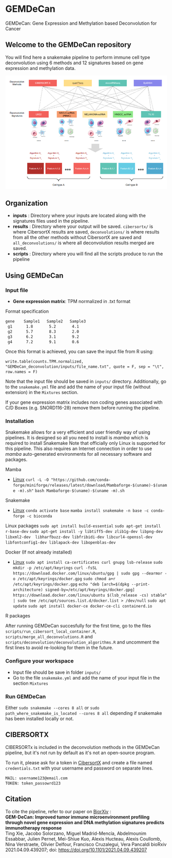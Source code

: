 # GEMDeCan
GEMDeCan: Gene Expression and Methylation based Deconvolution for Cancer 

## Welcome to the GEMDeCan repository
You will find here a snakemake pipeline to perform immune cell type deconvolution using 6 methods and 12 signatures based on gene expression and methylation data.   

![](./assets/pipeline.png)

## Organization
 * **inputs** : Directory where your inputs are located along with the signatures files used in the pipeline.
 * **results** : Directory where your output will be saved. `cibersortx/` is where CibersortX results are saved, `deconvolutions/` is where results from all the other methods without CibersortX are saved and `all_deconvolutions/` is where all deconvolution results merged are saved.
 * **scripts** : Directory where you will find all the scripts produce to run the pipeline
   
## Using GEMDeCan

### Input file 

- **Gene expression matrix**: TPM normalized in .txt format

Format specification
```
gene    Sample1   Sample2   Sample3
 g1      1.8       5.2       4.1
 g2      5.7       8.3       2.0
 g3      6.2       3.1       9.2
 g4      7.2       9.1       0.6
```

Once this format is achieved, you can save the input file from R using: 
```
write.table(counts.TPM.normalized, "GEMDeCan_deconvolution/inputs/file_name.txt", quote = F, sep = "\t", row.names = F)
```
Note that the input file should be saved in `inputs/` directory. Additionally, go to the `snakemake.yml` file and add the name of your input file (without extension) in the `Mixtures` section. 

If your gene expression matrix includes non coding genes associated with C/D Boxes (e.g. SNORD116-28) remove them before running the pipeline.

### Installation
Snakemake allows for a very efficient and user friendly way of using pipelines. It is designed so all you need to install is _mamba_ which is required to install Snakemake
Note that officially only Linux is supported for this pipeline. This also requires an Internet connection in order to use _mamba_ auto-generated environments for all necessary software and packages.

Mamba
* [Linux](https://github.com/mamba-org/mamba)
`curl -L -O "https://github.com/conda-forge/miniforge/releases/latest/download/Mambaforge-$(uname)-$(uname -m).sh"`
`bash Mambaforge-$(uname)-$(uname -m).sh`

Snakemake
* [Linux](https://snakemake.readthedocs.io/en/stable/getting_started/installation.html)
`conda activate base`
`mamba install snakemake -n base -c conda-forge -c bioconda`

Linux packages
` sudo apt install build-essential `
` sudo apt-get install r-base-dev `
` sudo apt-get install -y libtiff5-dev zlib1g-dev libpng-dev libxml2-dev  libharfbuzz-dev libfribidi-dev libcurl4-openssl-dev libfontconfig1-dev liblapack-dev libopenblas-dev `

Docker (If not already installed)
* [Linux](https://kinsta.com/blog/install-docker-ubuntu/#installing-docker-desktop-on-ubuntu)
` sudo apt install ca-certificates curl gnupg lsb-release `
` sudo mkdir -p /etc/apt/keyrings `
` curl -fsSL https://download.docker.com/linux/ubuntu/gpg | sudo gpg --dearmor -o /etc/apt/keyrings/docker.gpg `
` sudo chmod a+r /etc/apt/keyrings/docker.gpg `
` echo "deb [arch=$(dpkg --print-architecture) signed-by=/etc/apt/keyrings/docker.gpg] https://download.docker.com/linux/ubuntu $(lsb_release -cs) stable" | sudo tee /etc/apt/sources.list.d/docker.list > /dev/null `
` sudo apt update `
` sudo apt install docker-ce docker-ce-cli containerd.io `

R packages 

After running GEMDeCan succesfully for the first time, go to the files `scripts/run_cibersort_local_container.R`, `scripts/merge_all_deconvolutions.R` and `scripts/deconvolution/deconvolution_algorithms.R` and uncomment the first lines to avoid re-looking for them in the future.

### Configure your workspace
- Input file should be save in folder `inputs/`
- Go to the file `snakemake.yml` and add the name of your input file in the section `Mixtures`

### Run GEMDeCan
Either `sudo snakemake --cores 8 all` or `sudo path_where_snakemake_is_located --cores 8 all` depending if snakemake has been installed locally or not.

## CIBERSORTX
CIBERSORTx is included in the deconvolution methods in the GEMDeCan pipeline, but it's not run by default as it's not an open-source program. 

To run it, please ask for a token in [CibersortX](https://cibersortx.stanford.edu/register.php) and create a file named `credentials.txt` with your username and password on separate lines. 

```{r}
MAIL: username123@email.com
TOKEN: token_passowrd123
```

## Citation 
To cite the pipeline, refer to our paper on [BiorXiv](https://www.biorxiv.org/content/10.1101/2021.04.09.439207v2) :  
**GEM-DeCan: Improved tumor immune microenvironment profiling through novel gene expression and DNA methylation signatures predicts immunotherapy response**  
Ting Xie, Jacobo Solorzano, Miguel Madrid-Mencía, Abdelmounim Essabbar, Julien Pernet, Mei-Shiue Kuo, Alexis Hucteau, Alexis Coullomb, Nina Verstraete, Olivier Delfour, Francisco Cruzalegui,  Vera Pancaldi 
bioRxiv 2021.04.09.439207; doi: https://doi.org/10.1101/2021.04.09.439207

